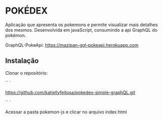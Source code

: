# POKÉDEX 

Aplicação que apresenta os pokemons e permite visualizar mais detalhes dos mesmos. Desenvolvida em javaScript, consumindo a api GraphQL do pokémon. 

GraphQL-PokeApi: https://mazipan-gql-pokeapi.herokuapp.com

## Instalação 

Clonar o repositório:

`` `

https://github.com/katiellyfeitosa/pokedex-simple-graphQL.git

`` `

Acessar a pasta pokemon-js e clicar no arquivo index.html

